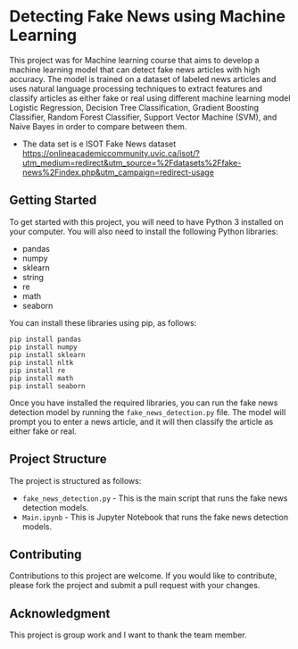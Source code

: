 # Detecting Fake News using Machine Learning

This project was for Machine learning course that  aims to develop a machine learning model that can detect fake news articles with high accuracy. The model is trained on a dataset of labeled news articles and uses natural language processing techniques to extract features and classify articles as either fake or real using different machine learning model Logistic Regression, Decision Tree Classification, Gradient Boosting Classifier, Random Forest Classifier, Support Vector Machine (SVM), and Naive Bayes in order to compare between them.

- The data set is e ISOT Fake News dataset 
https://onlineacademiccommunity.uvic.ca/isot/?utm_medium=redirect&utm_source=%2Fdatasets%2Ffake-news%2Findex.php&utm_campaign=redirect-usage

## Getting Started

To get started with this project, you will need to have Python 3 installed on your computer. You will also need to install the following Python libraries:

- pandas
- numpy
- sklearn
- string
- re
- math
- seaborn

You can install these libraries using pip, as follows:

```
pip install pandas
pip install numpy
pip install sklearn
pip install nltk
pip install re
pip install math
pip install seaborn
```

Once you have installed the required libraries, you can run the fake news detection model by running the `fake_news_detection.py` file. The model will prompt you to enter a news article, and it will then classify the article as either fake or real.

## Project Structure

The project is structured as follows:

- `fake_news_detection.py` - This is the main script that runs the fake news detection models.
- `Main.ipynb` -  This is  Jupyter Notebook  that runs the fake news detection models.


## Contributing

Contributions to this project are welcome. If you would like to contribute, please fork the project and submit a pull request with your changes.

## Acknowledgment

This project is group work and I want to thank the team member.
